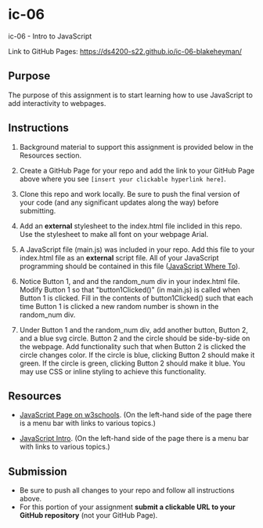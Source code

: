 # ic-06
ic-06 - Intro to JavaScript

Link to GitHub Pages: https://ds4200-s22.github.io/ic-06-blakeheyman/

## Purpose

The purpose of this assignment is to start learning how to use JavaScript to add interactivity to webpages.  

## Instructions

1. Background material to support this assignment is provided below in the Resources section.  

1. Create a GitHub Page for your repo and add the link to your GitHub Page above where you see `[insert your clickable hyperlink here]`. 

1. Clone this repo and work locally. Be sure to push the final version of your code (and any significant updates along the way) before submitting. 

1. Add an **external** stylesheet to the index.html file inclided in this repo. Use the stylesheet to make all font on your webpage Arial. 

1. A JavaScript file (main.js) was included in your repo. Add this file to your index.html file as an **external** script file. All of your JavaScript programming should be contained in this file ([JavaScript Where To](https://www.w3schools.com/js/js_whereto.asp)).  

1. Notice Button 1, and and the random_num div in your index.html file. Modify Button 1 so that "button1Clicked()" (in main.js) is called when Button 1 is clicked. Fill in the contents of button1Clicked() such that each time Button 1 is clicked a new random number is shown in the random_num div. 

1. Under Button 1 and the random_num div, add another button, Button 2, and a blue svg circle. Button 2 and the circle should be side-by-side on the webpage. Add functionality such that when Button 2 is clicked the circle changes color. If the circle is blue, clicking Button 2 should make it green. If the circle is green, clicking Button 2 should make it blue. You may use CSS or inline styling to achieve this functionality.    

## Resources 

* [JavaScript Page on w3schools](https://www.w3schools.com/js/js_intro.asp). (On the left-hand side of the page there is a menu bar with links to various topics.) 

* [JavaScript Intro](https://www.geeksforgeeks.org/introduction-to-javascript/?ref=lbp). (On the left-hand side of the page there is a menu bar with links to various topics.) 


## Submission

* Be sure to push all changes to your repo and follow all instructions above. 
* For this portion of your assignment **submit a clickable URL to your GitHub repository** (not your GitHub Page).  
